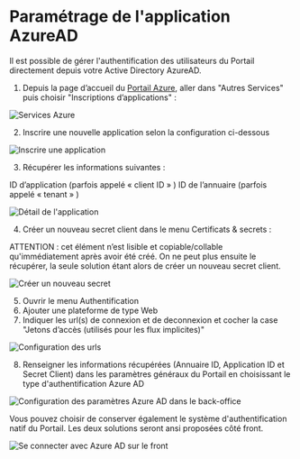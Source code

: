 # Paramétrage de l'application AzureAD

Il est possible de gérer l'authentification des utilisateurs du Portail directement depuis votre Active Directory AzureAD.

1. Depuis la page d’accueil du [Portail Azure](https://portal.azure.com/#home), aller dans "Autres Services" puis choisir "Inscriptions d’applications" :

![Services Azure](/assets/AzureAD/services.png)

2. Inscrire une nouvelle application selon la configuration ci-dessous

![Inscrire une application](/assets/AzureAD/register_application.png)

3. Récupérer les informations suivantes :
  
ID d’application (parfois appelé « client ID » )
ID de l’annuaire (parfois appelé « tenant » )

![Détail de l'application](/assets/AzureAD/application_detail.png)

4. Créer un nouveau secret client dans le menu Certificats & secrets :

ATTENTION : cet élément n’est lisible et copiable/collable qu'immédiatement après avoir été créé. On ne peut plus ensuite le récupérer, la seule solution étant alors de créer un nouveau secret client.

![Créer un nouveau secret](/assets/AzureAD/new_client_secret.png)

5. Ouvrir le menu Authentification
6. Ajouter une plateforme de type Web
7. Indiquer les url(s) de connexion et de deconnexion et cocher la case "Jetons d’accès (utilisés pour les flux implicites)"

![Configuration des urls](/assets/AzureAD/configure_url.png)

8. Renseigner les informations récupérées (Annuaire ID, Application ID et Secret Client) dans les paramètres généraux du Portail en choisissant le type d'authentification Azure AD

![Configuration des paramètres Azure AD dans le back-office](/assets/AzureAD/back_office_azuread_configuration.png)

Vous pouvez choisir de conserver également le système d'authentification natif du Portail. Les deux solutions seront ansi proposées côté front.

![Se connecter avec Azure AD sur le front](/assets/AzureAD/front_azuread_authentication.png)
